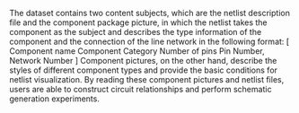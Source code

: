 The dataset contains two content subjects, which are the netlist description file and the component package picture, in which the netlist takes the component as the subject and describes the type information of the component and the connection of the line network in the following format:
[
Component name
Component Category
Number of pins
Pin Number, Network Number
]
Component pictures, on the other hand, describe the styles of different component types and provide the basic conditions for netlist visualization.
By reading these component pictures and netlist files, users are able to construct circuit relationships and perform schematic generation experiments.
